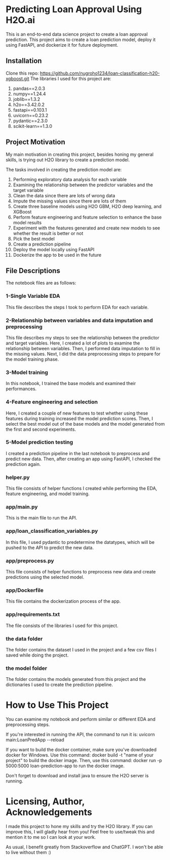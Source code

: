 # Predicting Loan Approval Using H2O.ai
This is an end-to-end data science project to create a loan approval prediction. This project aims to create a loan prediction model, deploy it using FastAPI, and dockerize it for future deployment.

## Installation
Clone this repo: https://github.com/nugroho1234/loan-classification-h20-xgboost.git
The libraries I used for this project are:
1. pandas==2.0.3
2. numpy==1.24.4
3. joblib==1.3.2
4. h2o==3.42.0.2
5. fastapi==0.103.1
6. uvicorn==0.23.2
7. pydantic==2.3.0
8. scikit-learn==1.3.0

## Project Motivation
My main motivation in creating this project, besides honing my general skills, is trying out H2O library to create a prediction model. 

The tasks involved in creating the prediction model are:
1. Performing exploratory data analysis for each variable
2. Examining the relationship between the predictor variables and the target variable
3. Clean the data since there are lots of wrong data
4. Impute the missing values since there are lots of them
5. Create three baseline models using H2O GBM, H2O deep learning, and XGBoost
6. Perform feature engineering and feature selection to enhance the base model results
7. Experiment with the features generated and create new models to see whether the result is better or not
8. Pick the best model
9. Create a prediction pipeline
10. Deploy the model locally using FastAPI
11. Dockerize the app to be used in the future

## File Descriptions
The notebook files are as follows:
### 1-Single Variable EDA
This file describes the steps I took to perform EDA for each variable.
### 2-Relationship between variables and data imputation and preprocessing
This file describes my steps to see the relationship between the predictor and target variables. Here, I created a lot of plots to examine the relationship between variables. Then, I performed data imputation to fill in the missing values. Next, I did the data preprocessing steps to prepare for the model training phase. 
### 3-Model training
In this notebook, I trained the base models and examined their performances.
### 4-Feature engineering and selection
Here, I created a couple of new features to test whether using these features during training increased the model prediction scores. Then, I select the best model out of the base models and the model generated from the first and second experiments.
### 5-Model prediction testing
I created a prediction pipeline in the last notebook to preprocess and predict new data. Then, after creating an app using FastAPI, I checked the prediction again.
### helper.py
This file consists of helper functions I created while performing the EDA, feature engineering, and model training.
### app/main.py
This is the main file to run the API.
### app/loan_classification_variables.py
In this file, I used pydantic to predetermine the datatypes, which will be pushed to the API to predict the new data.
### app/preprocess.py
This file consists of helper functions to preprocess new data and create predictions using the selected model.
### app/Dockerfile
This file contains the dockerization process of the app.
### app/requirements.txt
The file consists of the libraries I used for this project.
### the data folder
The folder contains the dataset I used in the project and a few csv files I saved while doing the project.
### the model folder
The folder contains the models generated from this project and the dictionaries I used to create the prediction pipeline.

# How to Use This Project
You can examine my notebook and perform similar or different EDA and preprocessing steps. 

If you're interested in running the API, the command to run it is:
uvicorn main:LoanPredApp --reload

If you want to build the docker container, make sure you've downloaded docker for Windows. Use this command:
docker build -t "name of your project" 
to build the docker image. Then, use this command:
docker run -p 5000:5000 loan-prediction-app
to run the docker image.

Don't forget to download and install java to ensure the H2O server is running.

# Licensing, Author, Acknowledgements
I made this project to hone my skills and try the H2O library. If you can improve this, I will gladly hear from you! Feel free to use/tweak this and mention it to me so I can look at your work.

As usual, I benefit greatly from Stackoverflow and ChatGPT. I won't be able to live without them :)
